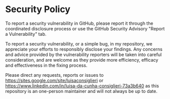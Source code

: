 # Security Policy

To report a security vulnerability in GitHub, please report it through the coordinated disclosure process or use the GitHub Security Advisory "Report a Vulnerability" tab.

To report a security vulnerability, or a simple bug, in my repository, we appreciate your efforts to responsibly disclose your findings.
Any concerns and advice provided by the vulnerability reporters will be taken into careful consideration, and are welcome as they provide more efficiency, efficacy and effectiveness in the fixing process.

Please direct any requests, reports or issues to https://sites.google.com/site/luisaconsiglieri or https://www.linkedin.com/in/luisa-da-cunha-consiglieri-73a3b640
as this repository is an one-person maintainer and will not always be up to date.